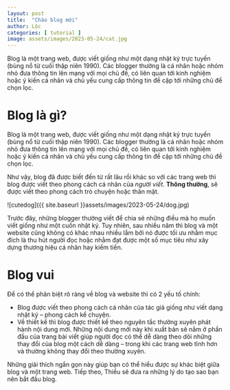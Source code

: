 ```yaml
---
layout: post
title:  "Chào blog mới"
author: Lộc
categories: [ tutorial ]
image: assets/images/2023-05-24/cat.jpg
---
```

Blog là một trang web, được viết giống như một dạng nhật ký trực tuyến (bùng nổ từ cuối thập niên 1990). Các blogger thường là cá nhân hoặc nhóm nhỏ đưa thông tin lên mạng với mọi chủ đề, có liên quan tới kinh nghiệm hoặc ý kiến cá nhân và chủ yếu cung cấp thông tin đề cập tới những chủ đề chọn lọc.

# Blog là gì?
Blog là một trang web, được viết giống như một dạng nhật ký trực tuyến (bùng nổ từ cuối thập niên 1990). Các blogger thường là cá nhân hoặc nhóm nhỏ đưa thông tin lên mạng với mọi chủ đề, có liên quan tới kinh nghiệm hoặc ý kiến cá nhân và chủ yếu cung cấp thông tin đề cập tới những chủ đề chọn lọc.

Như vậy, blog đã được biết đến từ rất lâu rồi khác so với các trang web thì blog được viết theo phong cách cá nhân của _người viết_. **Thông thường**, sẽ được viết theo phong cách trò chuyện hoặc thân mật.

![cutedog]({{ site.baseurl }}assets/images/2023-05-24/dog.jpg)

Trước đây, những blogger thường viết để chia sẻ những điều mà họ muốn viết giống như một cuốn nhật ký. Tuy nhiên, sau nhiều năm thì blog và một website cũng không có khác nhau nhiều lắm bởi nó được tối ưu nhằm mục đích là thu hút người đọc hoặc nhằm đạt được một số mục tiêu như xây dựng thương hiệu cá nhân hay kiếm tiền.

# Blog vui

Để có thể phân biệt rõ ràng về blog và website thì có 2 yếu tố chính:  
* Blog được viết theo phong cách cá nhân của tác giả giống như viết dạng nhật ký – phong cách kể chuyện.
* Về thiết kế thì blog được thiết kế theo nguyên tắc thường xuyên phát hành nội dung mới. Những nội dung mới này khi xuất bản sẽ nằm ở phần đầu của trang bài viết giúp người đọc có thể dễ dàng theo dõi những thay đổi của blog một cách dễ dàng – trong khi các trang web tĩnh hơn và thường không thay đổi theo thường xuyên.  

Những giải thích ngắn gọn này giúp bạn có thể hiểu được sự khác biệt giữa blog và một trang web. Tiếp theo, Thiều sẽ đưa ra những lý do tạo sao bạn nên bắt đầu blog.